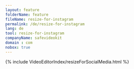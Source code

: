 ```yaml
---
layout: feature
folderName: feature
fileName: resize-for-instagram
permalink: /de/resize-for-instagram
lang: de
tool: resize-for-instagram
companyName: safevideokit
domain : com
nobox: true
---
```


{% include VideoEditorIndex/resizeForSocialMedia.html %}

   